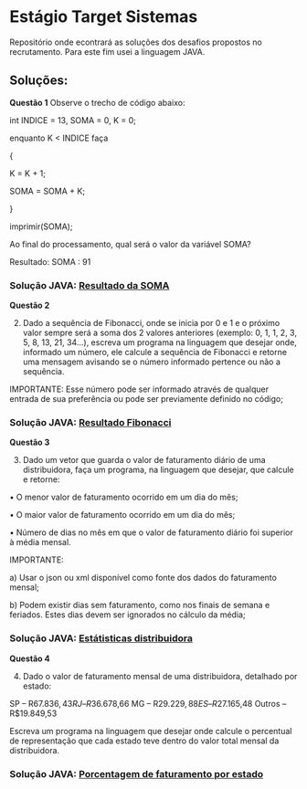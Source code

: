 # Estágio Target Sistemas

Repositório onde econtrará as soluções dos desafios propostos no recrutamento.
Para este fim usei a linguagem JAVA.

## Soluções:

**Questão 1**
Observe o trecho de código abaixo:

int INDICE = 13, SOMA = 0, K = 0;

enquanto K < INDICE faça

{

K = K + 1;

SOMA = SOMA + K;

}

imprimir(SOMA);

Ao final do processamento, qual será o valor da variável SOMA?

Resultado: SOMA : 91

### Solução JAVA: [Resultado da SOMA](https://github.com/Rene-Antunes/estagio-target-sistemas/blob/main/estagio-target/src/main/java/Questao_1.java)

**Questão 2**

2) Dado a sequência de Fibonacci, onde se inicia por 0 e 1 e o próximo valor sempre será a soma dos 2 valores anteriores (exemplo: 0, 1, 1, 2, 3, 5, 8, 13, 21, 34...), escreva um programa na linguagem que desejar onde, informado um número, ele calcule a sequência de Fibonacci e retorne uma mensagem avisando se o número informado pertence ou não a sequência.

IMPORTANTE:
Esse número pode ser informado através de qualquer entrada de sua preferência ou pode ser previamente definido no código;

### Solução JAVA: [Resultado Fibonacci](https://github.com/Rene-Antunes/estagio-target-sistemas/blob/main/estagio-target/src/main/java/Questao_2.java)

**Questão 3**

3) Dado um vetor que guarda o valor de faturamento diário de uma distribuidora, faça um programa, na linguagem que desejar, que calcule e retorne:

  • O menor valor de faturamento ocorrido em um dia do mês;

  • O maior valor de faturamento ocorrido em um dia do mês;

  • Número de dias no mês em que o valor de faturamento diário foi superior à média mensal.

  IMPORTANTE:

  a) Usar o json ou xml disponível como fonte dos dados do faturamento mensal;

  b) Podem existir dias sem faturamento, como nos finais de semana e feriados. Estes dias devem ser ignorados no cálculo da média;

### Solução JAVA: [Estátisticas distribuidora](https://github.com/Rene-Antunes/estagio-target-sistemas/blob/main/estagio-target/src/main/java/Questao_3.java)

**Questão 4**

4) Dado o valor de faturamento mensal de uma distribuidora, detalhado por estado:

SP – R$67.836,43
RJ – R$36.678,66
MG – R$29.229,88
ES – R$27.165,48
Outros – R$19.849,53

Escreva um programa na linguagem que desejar onde calcule o percentual de representação que cada estado teve dentro do valor total mensal da distribuidora.
 
### Solução JAVA: [Porcentagem de faturamento por estado](https://github.com/Rene-Antunes/estagio-target-sistemas/blob/main/estagio-target/src/main/java/Questao_4.java)
